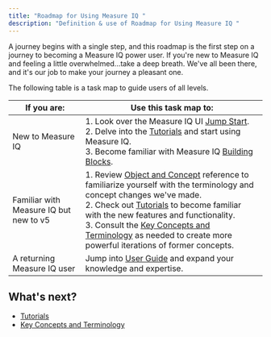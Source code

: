 ```yaml
---
title: "Roadmap for Using Measure IQ "
description: "Definition & use of Roadmap for Using Measure IQ "
---
```

A journey begins with a single step, and this roadmap is the first step on a journey to becoming a Measure IQ power user. If you're new to Measure IQ and feeling a little overwhelmed...take a deep breath. We've all been there, and it's our job to make your journey a pleasant one.

The following table is a task map to guide users of all levels.

| If you are: | Use this task map to: |
| --- | --- |
| New to Measure IQ | 1. Look over the Measure IQ UI [Jump Start](../learn-about-scuba-concepts/wip-jump-start).<br>2. Delve into the [Tutorials](../../../measure_iq/measure-tutorials) and start using Measure IQ.<br>3. Become familiar with Measure IQ [Building Blocks](../learn-about-scuba-concepts/building-blocks). |
| Familiar with Measure IQ but new to v5 | 1. Review [Object and Concept](../../../measure_iq/measure-tutorials/manage-objects-and-queries) reference to familiarize yourself with the terminology and concept changes we've made.<br>2. Check out [Tutorials](../../../measure-guides/measure-tutorials) to become familiar with the new features and functionality.<br>3. Consult the [Key Concepts and Terminology](../../../measure_iq/key-concepts-and-terminology) as needed to create more powerful iterations of former concepts. |
| A returning Measure IQ user | Jump into [User Guide](../../measure-user-guides) and expand your knowledge and expertise. |

## What's next?

- [Tutorials](../../../measure_iq/measure-tutorials)
- [Key Concepts and Terminology](../../../measure_iq/key-concepts-and-terminology)